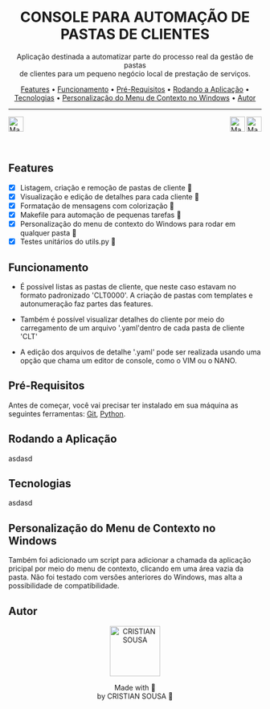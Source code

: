 <h1 align="center">CONSOLE PARA AUTOMAÇÃO DE PASTAS DE CLIENTES</h1>

<p align="center">Aplicação destinada a automatizar parte do processo real da gestão de pastas <br> de clientes para um pequeno negócio local
de prestação de serviços.</p>

<p align="center">
 <a href="#features">Features</a> •
  <a href="#features">Funcionamento</a> •
 <a href="#pré-requisitos">Pré-Requisitos</a> •
 <a href="#rodando-a-aplicação">Rodando a Aplicação</a> •
 <a href="#tecnologias">Tecnologias</a> •
 <a href="#autor">Personalização do Menu de Contexto no Windows</a> •
 <a href="#autor">Autor</a>
</p>

---

<p>
  <img src="https://img.shields.io/badge/Python-3776AB?style=for-the-badge&logo=python&logoColor=white" alt="Made with python" height="30">
  <img src="http://ForTheBadge.com/images/badges/made-with-python.svg" alt="Made with python" height="30" align="right">
  <img src="http://ForTheBadge.com/images/badges/built-with-love.svg" alt="Made with python" height="30" align="right">
</p>
<br>

## Features
- [x] Listagem, criação e remoção de pastas de cliente :tada:
- [x] Visualização e edição de detalhes para cada cliente :tada:
- [x] Formatação de mensagens com colorização :tada:
- [x] Makefile para automação de pequenas tarefas :tada:
- [x] Personalização do menu de contexto do Windows para rodar em qualquer pasta :tada:
- [x] Testes unitários do utils.py :tada:

## Funcionamento

* É possível listas as pastas de cliente, que neste caso estavam no formato padronizado 'CLT0000'.
A criação de pastas com templates e autonumeração faz partes das features.

* Também é possível visualizar detalhes do cliente por meio do carregamento de um arquivo '.yaml'dentro de
cada pasta de cliente 'CLT'

* A edição dos arquivos de detalhe '.yaml' pode ser realizada usando uma opção que chama um editor de console,
como o VIM ou o NANO.

## Pré-Requisitos

Antes de começar, você vai precisar ter instalado em sua máquina as seguintes ferramentas:
[Git](https://git-scm.com), [Python](https://www.python.org/).

## Rodando a Aplicação
asdasd

## Tecnologias
asdasd

## Personalização do Menu de Contexto no Windows
Também foi adicionado um script para adicionar a chamada da aplicação pricipal por meio do menu de contexto,
clicando em uma área vazia da pasta.
Não foi testado com versões anteriores do Windows, mas alta a possibilidade de compatibilidade.

## Autor
<div>
  <p align="center">
    <img title="CRISTIAN SOUSA" src="https://avatars.githubusercontent.com/engcs" height="100" width="100" />
  </p>
  <p align="center" >
    Made with 💜 <br>by CRISTIAN SOUSA 👋
  </p>
</div>
